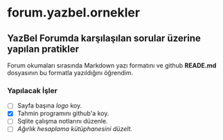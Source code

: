 # forum.yazbel.ornekler

## YazBel Forumda karşılaşılan sorular üzerine yapılan pratikler

Forum okumaları sırasında Markdown yazı formatını ve github **READE.md** dosyasının bu formatla yazıldığını öğrendim.

### Yapılacak İşler

- [ ] Sayfa başına *logo* koy.
- [X] Tahmin programını github'a koy.
- [ ] Sqlite çalışma notlarını düzenle.
- [ ] _Ağırlık hesaplama kütüphanesini düzelt._
